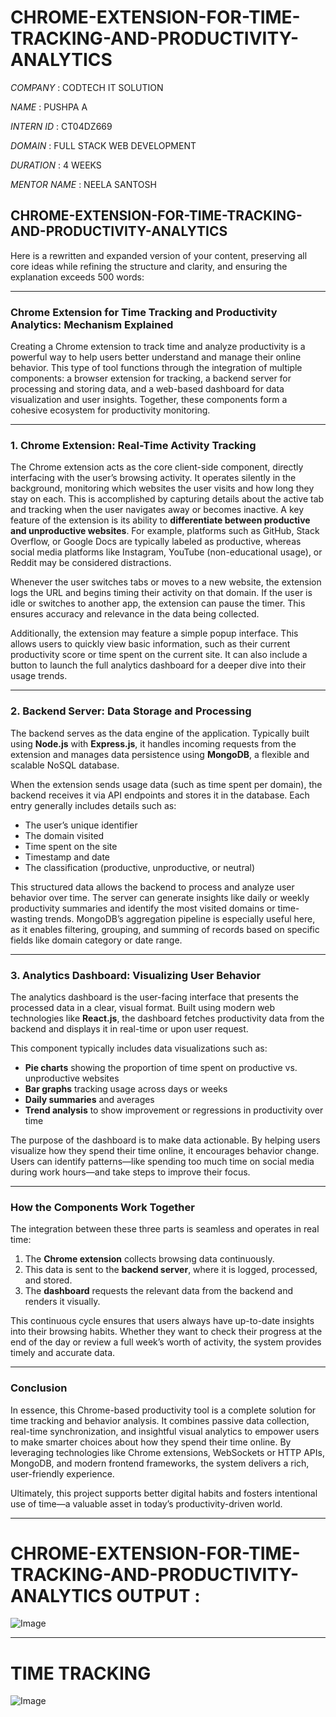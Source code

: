 # CHROME-EXTENSION-FOR-TIME-TRACKING-AND-PRODUCTIVITY-ANALYTICS

*COMPANY* : CODTECH IT SOLUTION

*NAME* : PUSHPA A

*INTERN ID* : CT04DZ669

*DOMAIN* : FULL STACK WEB DEVELOPMENT

*DURATION* : 4 WEEKS

*MENTOR NAME* : NEELA SANTOSH

## CHROME-EXTENSION-FOR-TIME-TRACKING-AND-PRODUCTIVITY-ANALYTICS

Here is a rewritten and expanded version of your content, preserving all core ideas while refining the structure and clarity, and ensuring the explanation exceeds 500 words:

---

### **Chrome Extension for Time Tracking and Productivity Analytics: Mechanism Explained**

Creating a Chrome extension to track time and analyze productivity is a powerful way to help users better understand and manage their online behavior. This type of tool functions through the integration of multiple components: a browser extension for tracking, a backend server for processing and storing data, and a web-based dashboard for data visualization and user insights. Together, these components form a cohesive ecosystem for productivity monitoring.

---

### **1. Chrome Extension: Real-Time Activity Tracking**

The Chrome extension acts as the core client-side component, directly interfacing with the user’s browsing activity. It operates silently in the background, monitoring which websites the user visits and how long they stay on each. This is accomplished by capturing details about the active tab and tracking when the user navigates away or becomes inactive. A key feature of the extension is its ability to **differentiate between productive and unproductive websites**. For example, platforms such as GitHub, Stack Overflow, or Google Docs are typically labeled as productive, whereas social media platforms like Instagram, YouTube (non-educational usage), or Reddit may be considered distractions.

Whenever the user switches tabs or moves to a new website, the extension logs the URL and begins timing their activity on that domain. If the user is idle or switches to another app, the extension can pause the timer. This ensures accuracy and relevance in the data being collected.

Additionally, the extension may feature a simple popup interface. This allows users to quickly view basic information, such as their current productivity score or time spent on the current site. It can also include a button to launch the full analytics dashboard for a deeper dive into their usage trends.

---

### **2. Backend Server: Data Storage and Processing**

The backend serves as the data engine of the application. Typically built using **Node.js** with **Express.js**, it handles incoming requests from the extension and manages data persistence using **MongoDB**, a flexible and scalable NoSQL database.

When the extension sends usage data (such as time spent per domain), the backend receives it via API endpoints and stores it in the database. Each entry generally includes details such as:

* The user’s unique identifier
* The domain visited
* Time spent on the site
* Timestamp and date
* The classification (productive, unproductive, or neutral)

This structured data allows the backend to process and analyze user behavior over time. The server can generate insights like daily or weekly productivity summaries and identify the most visited domains or time-wasting trends. MongoDB’s aggregation pipeline is especially useful here, as it enables filtering, grouping, and summing of records based on specific fields like domain category or date range.

---

### **3. Analytics Dashboard: Visualizing User Behavior**

The analytics dashboard is the user-facing interface that presents the processed data in a clear, visual format. Built using modern web technologies like **React.js**, the dashboard fetches productivity data from the backend and displays it in real-time or upon user request.

This component typically includes data visualizations such as:

* **Pie charts** showing the proportion of time spent on productive vs. unproductive websites
* **Bar graphs** tracking usage across days or weeks
* **Daily summaries** and averages
* **Trend analysis** to show improvement or regressions in productivity over time

The purpose of the dashboard is to make data actionable. By helping users visualize how they spend their time online, it encourages behavior change. Users can identify patterns—like spending too much time on social media during work hours—and take steps to improve their focus.

---

### **How the Components Work Together**

The integration between these three parts is seamless and operates in real time:

1. The **Chrome extension** collects browsing data continuously.
2. This data is sent to the **backend server**, where it is logged, processed, and stored.
3. The **dashboard** requests the relevant data from the backend and renders it visually.

This continuous cycle ensures that users always have up-to-date insights into their browsing habits. Whether they want to check their progress at the end of the day or review a full week’s worth of activity, the system provides timely and accurate data.

---

### **Conclusion**

In essence, this Chrome-based productivity tool is a complete solution for time tracking and behavior analysis. It combines passive data collection, real-time synchronization, and insightful visual analytics to empower users to make smarter choices about how they spend their time online. By leveraging technologies like Chrome extensions, WebSockets or HTTP APIs, MongoDB, and modern frontend frameworks, the system delivers a rich, user-friendly experience.

Ultimately, this project supports better digital habits and fosters intentional use of time—a valuable asset in today’s productivity-driven world.

---

# CHROME-EXTENSION-FOR-TIME-TRACKING-AND-PRODUCTIVITY-ANALYTICS OUTPUT :

![Image](https://github.com/user-attachments/assets/95c63a00-0416-4f3c-9616-1ab637a188d1)

---

# TIME TRACKING


![Image](https://github.com/user-attachments/assets/bd40cf15-8671-480e-a29e-38155902f3e8)
